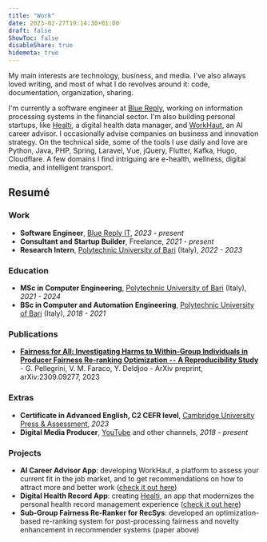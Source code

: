 ```yaml
---
title: "Work"
date: 2023-02-27T19:14:38+01:00
draft: false
ShowToc: false
disableShare: true
hidemeta: true
---
```


My main interests are technology, business, and media. I've also always loved writing, and most of what I do revolves around it: code, documentation, organization, sharing.

I'm currently a software engineer at [Blue Reply](https://www.reply.com/blue-reply/it/), working on information processing systems in the financial sector. I'm also building personal startups, like [Healti](https://healti.net), a digital health data manager, and [WorkHaut](https://workhaut.com), an AI career advisor. I occasionally advise companies on business and innovation strategy. On the technical side, some of the tools I use daily and love are Python, Java, PHP, Spring, Laravel, Vue, jQuery, Flutter, Kafka, Hugo, Cloudflare. A few domains I find intriguing are e-health, wellness, digital media, and intelligent transport.

## Resumé

### Work

- **Software Engineer**, [Blue Reply IT](https://www.reply.com/blue-reply/it/), *2023 - present*
- **Consultant and Startup Builder**, Freelance, *2021 - present*
- **Research Intern**, [Polytechnic University of Bari](https://www.poliba.it) (Italy), *2022 - 2023*

### Education

- **MSc in Computer Engineering**, [Polytechnic University of Bari](https://www.poliba.it) (Italy), *2021 - 2024*
- **BSc in Computer and Automation Engineering**, [Polytechnic University of Bari](https://www.poliba.it) (Italy), *2018 - 2021*

### Publications

- **[Fairness for All: Investigating Harms to Within-Group Individuals in Producer Fairness Re-ranking Optimization `--` A Reproducibility Study](https://doi.org/10.48550/arXiv.2309.09277)** - G. Pellegrini, V. M. Faraco, Y. Deldjoo - ArXiv preprint, arXiv:2309.09277, 2023

### Extras

- **Certificate in Advanced English, C2 CEFR level**, [Cambridge University Press & Assessment](https://www.cambridge.org/), *2023*
- **Digital Media Producer**, [YouTube](https://youtube.com/@VittorioFaraco2) and other channels, *2018 - present*

### Projects

- **AI Career Advisor App**: developing WorkHaut, a platform to assess your current fit in the job market, and to get recommendations on how to attract more and better work ([check it out here](https://workhaut.com))
- **Digital Health Record App**: creating [Healti](/healti), an app that modernizes the personal health record management experience ([check it out here](https://healti.net))
- **Sub-Group Fairness Re-Ranker for RecSys**: developed an optimization-based re-ranking system for post-processing fairness and novelty enhancement in recommender systems (paper above)
